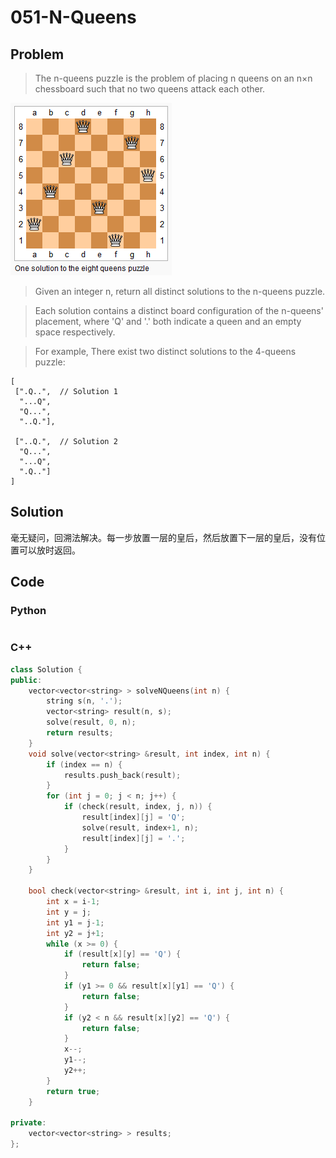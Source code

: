 # 051-N-Queens

## Problem

> The n-queens puzzle is the problem of placing n queens on an n×n chessboard such that no two queens attack each other.
>
![8-queens](./images/8-queens.png)

> Given an integer n, return all distinct solutions to the n-queens puzzle.

> Each solution contains a distinct board configuration of the n-queens' placement, where 'Q' and '.' both indicate a queen and an empty space respectively.

> For example,
There exist two distinct solutions to the 4-queens puzzle:


```
[
 [".Q..",  // Solution 1
  "...Q",
  "Q...",
  "..Q."],

 ["..Q.",  // Solution 2
  "Q...",
  "...Q",
  ".Q.."]
]
```

## Solution

毫无疑问，回溯法解决。每一步放置一层的皇后，然后放置下一层的皇后，没有位置可以放时返回。

## Code

### Python

```python

```

### C++

```cpp
class Solution {
public:
    vector<vector<string> > solveNQueens(int n) {
        string s(n, '.');
        vector<string> result(n, s);
        solve(result, 0, n);
        return results;
    }
    void solve(vector<string> &result, int index, int n) {
        if (index == n) {
            results.push_back(result);
        }
        for (int j = 0; j < n; j++) {
            if (check(result, index, j, n)) {
                result[index][j] = 'Q';
                solve(result, index+1, n);
                result[index][j] = '.';
            }
        }
    }
    
    bool check(vector<string> &result, int i, int j, int n) {
        int x = i-1;
        int y = j;
        int y1 = j-1;
        int y2 = j+1;
        while (x >= 0) {
            if (result[x][y] == 'Q') {
                return false;
            }
            if (y1 >= 0 && result[x][y1] == 'Q') {
                return false;
            }
            if (y2 < n && result[x][y2] == 'Q') {
                return false;
            }
            x--;
            y1--;
            y2++;
        }
        return true;
    }
    
private:
    vector<vector<string> > results;
};
```